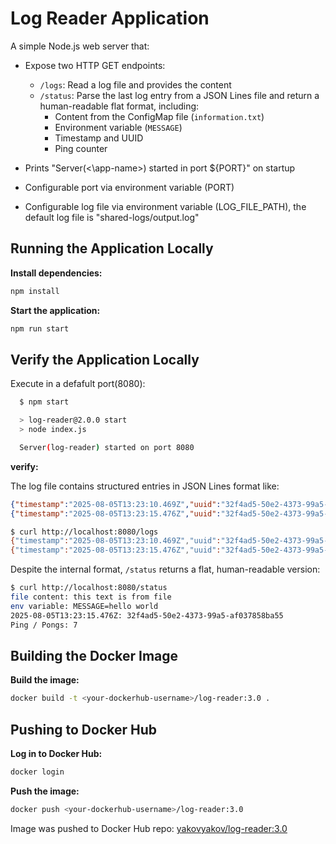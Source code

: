 # Log Reader Application

A simple Node.js web server that:

* Expose two HTTP GET endpoints:
  * `/logs`: Read a log file and provides the content
  * `/status`: Parse the last log entry from a JSON Lines file and return a human-readable flat format, including:
    * Content from the ConfigMap file (`information.txt`)
    * Environment variable (`MESSAGE`)
    * Timestamp and UUID
    * Ping counter

* Prints "Server(<\app-name>) started in port ${PORT}" on startup

* Configurable port via environment variable (PORT)

* Configurable log file via environment variable (LOG_FILE_PATH), the default log file is "shared-logs/output.log"

## Running the Application Locally

**Install dependencies:**

  ```bash
  npm install
  ```

**Start the application:**

  ```bash
  npm run start
  ```

## Verify the Application Locally

Execute in a defafult port(8080):

  ```bash
    $ npm start 

    > log-reader@2.0.0 start
    > node index.js

    Server(log-reader) started on port 8080
  ```

  **verify:**

  The log file contains structured entries in JSON Lines format like:

  ```json
  {"timestamp":"2025-08-05T13:23:10.469Z","uuid":"32f4ad5-50e2-4373-99a5-af037858ba55","fileContent":"this text is from file","message":"hello world","pings":5}
  {"timestamp":"2025-08-05T13:23:15.476Z","uuid":"32f4ad5-50e2-4373-99a5-af037858ba55","fileContent":"this text is from file","message":"hello world","pings":7}
  ```

  ```bash
  $ curl http://localhost:8080/logs
  {"timestamp":"2025-08-05T13:23:10.469Z","uuid":"32f4ad5-50e2-4373-99a5-af037858ba55","fileContent":"this text is from file","message":"hello world","pings":5}
  {"timestamp":"2025-08-05T13:23:15.476Z","uuid":"32f4ad5-50e2-4373-99a5-af037858ba55","fileContent":"this text is from file","message":"hello world","pings":7}
  ```

  Despite the internal format, `/status` returns a flat, human-readable version:

  ```bash
  $ curl http://localhost:8080/status
  file content: this text is from file
  env variable: MESSAGE=hello world
  2025-08-05T13:23:15.476Z: 32f4ad5-50e2-4373-99a5-af037858ba55
  Ping / Pongs: 7
  ```

## Building the Docker Image

**Build the image:**

  ```bash
  docker build -t <your-dockerhub-username>/log-reader:3.0 .
  ```

## Pushing to Docker Hub

**Log in to Docker Hub:**

  ```bash
  docker login
  ```

**Push the image:**

  ```bash
  docker push <your-dockerhub-username>/log-reader:3.0
  ```

Image was pushed to Docker Hub repo: [yakovyakov/log-reader:3.0](https://hub.docker.com/r/yakovyakov/log-reader/tags?name=3.0)
